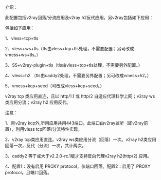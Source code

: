 介绍：

此配置包括v2ray回落/分流应用及v2ray h2反代应用。另v2ray包括如下应用：

包括如下应用：

1、vless+tcp+tls

2、vless+ws+tls（tls由vless+tcp+tls处理，不需要配置；另可改成vmess+ws+tls。）

3、SS+v2ray-plugin+tls（tls由vless+tcp+tls处理，不需要另外配置。）

4、vless+h2 （tls由caddy2处理，不需要另外配置；另可改成vmess+h2。）

5、vmess+kcp+seed（可改成vless+kcp+seed。）

v2ray tcp 类应用直连，且以 http/1.1 或 http/2 自适应代理科学上网；v2ray ws 类应用分流；v2ray h2 应用反代。

注意：

1、除v2ray kcp外,所用应用共用443端口。此端口由v2ray监听（即v2ray前置），利用vless tcp回落/分流特性实现。

2、v2ray tcp类应用直连。v2ray ws类应用分流（回落）一次。v2ray h2类应用回落一次，反代（分流）一次，共计两次。

3、caddy2 等于或大于v2.2.0-rc.1版才支持反向代理v2ray h2(http/2) 应用。

4、配置1：没有启用 PROXY protocol，仅端口回落。配置2：启用了 PROXY protocol，且端口回落。
